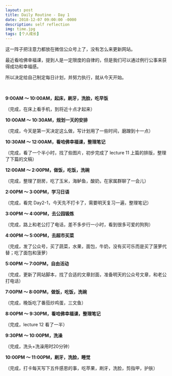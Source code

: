 ```yaml
---
layout: post
title: Daily Routine - Day 1
date: 2018-12-07 09:00:00 -0000
description: self reflection
img: time.jpg
tags: [个人成长]
---
```


这一阵子把注意力都放在微信公众号上了，没有怎么来更新网站。

最近看哈佛幸福课，提到人是一定限度的自律的，但是我们可以通过例行公事来获得成功和幸福感。

所以决定给自己制定每日计划，并努力执行，就从今天开始。

<br>

<b>9:00AM ～ 10:00AM，起床，刷牙，洗脸，吃早饭</b>

（完成，在床上看手机，到将近十点才起来）

<b>10:00AM ～ 10:30AM，规划一天的安排</b>

（完成，今天是第一天决定这么做，写计划用了一些时间，磨蹭到十一点）
    
<b>10:30AM ～ 12:00AM，看哈佛幸福课，整理笔记</b>

（完成，看了一个半小时，找了些图片，初步完成了 lecture 11 上篇的排版，整理了下篇的文稿）

<b>12:00AM ～ 2:00PM，做饭，吃饭，洗碗</b>

（完成，整理了厨房，吃了玉米，海鲈鱼，酸奶，在家属群聊了一会儿）

<b>2:00PM ～ 3:00PM，学习日语</b>

（完成，看完 Day2-1，今天先不打卡了，需要明天复习一遍，整理笔记）

<b>3:00PM ～ 4:00PM，去公园锻炼</b>

（完成，路上和老公打了电话，差不多步行一小时，看到很多可爱的狗狗）

<b>4:00PM ～ 5:00PM，去超市买菜</b>

（完成，发了公众号，买了蔬菜，水果，面包，牛奶，没有买可乐而是买了菠萝代替；吃了面包和菠萝）

<b>5:00PM ～ 7:00PM，自由活动</b>

（完成，更新了网站脚本，找了合适的文章封面，准备明天的公众号文章，和老公打电话）

<b>7:00PM ～ 8:00PM，做饭，吃饭，洗碗</b>

（完成，晚饭吃了番茄炒鸡蛋，三文鱼）

<b>8:00PM ～ 9:30PM，看哈佛幸福课，整理笔记</b>

（完成，lecture 12 看了一半）

<b>9:30PM ～ 10:00PM，洗澡</b>

（完成，洗头+洗澡用时20分钟）

<b>10:00PM ～ 11:00PM，刷牙，洗脸，睡觉</b>

（完成，打卡每天写下五件感恩的事，吃苹果，刷牙，洗脸，剪指甲，护肤）

<br>



